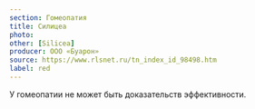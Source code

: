 ```yaml
---
section: Гомеопатия
title: Силицеа
photo: 
other: [Silicea]
producer: ООО «Буарон»
source: https://www.rlsnet.ru/tn_index_id_98498.htm
label: red
---
```


У гомеопатии не может быть доказательств эффективности.
